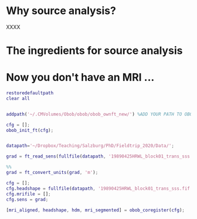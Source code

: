 



# Why source analysis?



XXXX



# The ingredients for source analysis



# Now you don't have an MRI ...



```matlab
restoredefaultpath
clear all


addpath('~/.CMVolumes/Obob/obob/obob_ownft_new/') %ADD YOUR PATH TO OBOB_OWNFT

cfg = [];
obob_init_ft(cfg); 


datapath='~/Dropbox/Teaching/Salzburg/PhD/Fieldtrip_2020/Data/';

grad = ft_read_sens(fullfile(datapath, '19890425HRWL_block01_trans_sss.fif'));

%%
grad = ft_convert_units(grad, 'm');

cfg = [];
cfg.headshape = fullfile(datapath, '19890425HRWL_block01_trans_sss.fif');
cfg.mrifile = [];
cfg.sens = grad;
 
[mri_aligned, headshape, hdm, mri_segmented] = obob_coregister(cfg);
```



